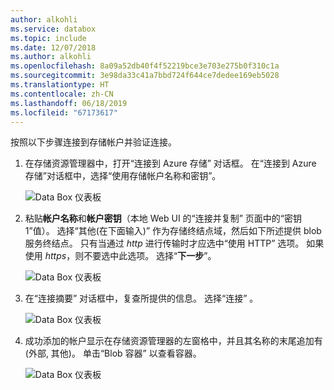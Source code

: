 ```yaml
---
author: alkohli
ms.service: databox
ms.topic: include
ms.date: 12/07/2018
ms.author: alkohli
ms.openlocfilehash: 8a09a52db40f4f52219bce3e703e275b0f310c1a
ms.sourcegitcommit: 3e98da33c41a7bbd724f644ce7dedee169eb5028
ms.translationtype: HT
ms.contentlocale: zh-CN
ms.lasthandoff: 06/18/2019
ms.locfileid: "67173617"
---
```

按照以下步骤连接到存储帐户并验证连接。

1. 在存储资源管理器中，打开“连接到 Azure 存储”  对话框。 在“连接到 Azure 存储”对话框中，选择“使用存储帐户名称和密钥”。  

    ![Data Box 仪表板](media/data-box-verify-connection/data-box-connect-via-rest-9.png)

2. 粘贴**帐户名称**和**帐户密钥**（本地 Web UI 的“连接并复制”  页面中的“密钥 1”值）。 选择“其他(在下面输入)”  作为存储终结点域，然后如下所述提供 blob 服务终结点。 只有当通过 *http* 进行传输时才应选中“使用 HTTP”  选项。 如果使用 *https*，则不要选中此选项。 选择“**下一步**”。

    ![Data Box 仪表板](media/data-box-verify-connection/data-box-connect-via-rest-11.png)    

3. 在“连接摘要”  对话框中，复查所提供的信息。 选择“连接”  。

    ![Data Box 仪表板](media/data-box-verify-connection/data-box-connect-via-rest-12.png)

4. 成功添加的帐户显示在存储资源管理器的左窗格中，并且其名称的末尾追加有 (外部, 其他)。 单击“Blob 容器”  以查看容器。

    ![Data Box 仪表板](media/data-box-verify-connection/data-box-connect-via-rest-17.png)
